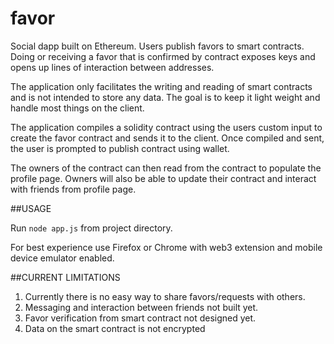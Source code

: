 # favor
Social dapp built on Ethereum. Users publish favors to smart contracts. Doing or receiving a favor that is confirmed by contract exposes keys and opens up lines of interaction between addresses.  

The application only facilitates the writing and reading of smart contracts and is not intended to store any data. The goal is to keep it light weight and handle most things on the client.  

The application compiles a solidity contract using the users custom input to create the favor contract and sends it to the client. Once compiled and sent, the user is prompted to publish contract using wallet.

The owners of the contract can then read from the contract to populate the profile page. Owners will also be able to update their contract and interact with friends from profile page.   


##USAGE

Run `node app.js` from project directory.

For best experience use Firefox or Chrome with web3 extension and mobile device emulator enabled.


##CURRENT LIMITATIONS
1. Currently there is no easy way to share favors/requests with others.
2. Messaging and interaction between friends not built yet.
3. Favor verification from smart contract not designed yet.
4. Data on the smart contract is not encrypted
